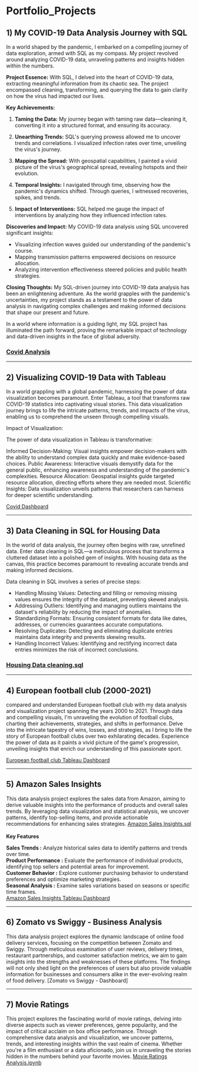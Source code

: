 # Portfolio_Projects
## 1)  My COVID-19 Data Analysis Journey with SQL

 In a world shaped by the pandemic, I embarked on a compelling journey of data exploration, armed with SQL as my compass. My project revolved around analyzing COVID-19 data, unraveling patterns and insights hidden within the numbers.

**Project Essence:**
With SQL, I delved into the heart of COVID-19 data, extracting meaningful information from its chaotic sea. The project encompassed cleaning, transforming, and querying the data to gain clarity on how the virus had impacted our lives.

**Key Achievements:**

1. **Taming the Data:** My journey began with taming raw data—cleaning it, converting it into a structured format, and ensuring its accuracy.

2. **Unearthing Trends:** SQL's querying prowess allowed me to uncover trends and correlations. I visualized infection rates over time, unveiling the virus's journey.

3. **Mapping the Spread:** With geospatial capabilities, I painted a vivid picture of the virus's geographical spread, revealing hotspots and their evolution.

4. **Temporal Insights:** I navigated through time, observing how the pandemic's dynamics shifted. Through queries, I witnessed recoveries, spikes, and trends.

5. **Impact of Interventions:** SQL helped me gauge the impact of interventions by analyzing how they influenced infection rates.

**Discoveries and Impact:**
My COVID-19 data analysis using SQL uncovered significant insights:
- Visualizing infection waves guided our understanding of the pandemic's course.
- Mapping transmission patterns empowered decisions on resource allocation.
- Analyzing intervention effectiveness steered policies and public health strategies.

**Closing Thoughts:**
My SQL-driven journey into COVID-19 data analysis has been an enlightening adventure. As the world grapples with the pandemic's uncertainties, my project stands as a testament to the power of data analysis in navigating complex challenges and making informed decisions that shape our present and future.

In a world where information is a guiding light, my SQL project has illuminated the path forward, proving the remarkable impact of technology and data-driven insights in the face of global adversity.
### [ Covid Analysis ](https://github.com/Shabeenabd/PORTFOLIO_PROJECTS/blob/22f926f6ab3569db3aac8471b8d8313b18364c85/AMAZON_SALES-INSIGHTS.sql)
-------------------------------------------------------------------------------
## 2)  Visualizing COVID-19 Data with Tableau

In a world grappling with a global pandemic, harnessing the power of data visualization becomes paramount. Enter Tableau, a tool that transforms raw COVID-19 statistics into captivating visual stories. This data visualization journey brings to life the intricate patterns, trends, and impacts of the virus, enabling us to comprehend the unseen through compelling visuals.

Impact of Visualization:

The power of data visualization in Tableau is transformative:

Informed Decision-Making: Visual insights empower decision-makers with the ability to understand complex data quickly and make evidence-based choices.
Public Awareness: Interactive visuals demystify data for the general public, enhancing awareness and understanding of the pandemic's complexities.
Resource Allocation: Geospatial insights guide targeted resource allocation, directing efforts where they are needed most.
Scientific Insights: Data visualization unveils patterns that researchers can harness for deeper scientific understanding.

[Covid Dashboard](https://public.tableau.com/app/profile/shabeen.abdul.varis/viz/COVID_DASHBOARD_16916884847960/Dashboard1)

-------------------------------------------------------------------------------
## 3)  Data Cleaning in SQL for Housing Data

In the world of data analysis, the journey often begins with raw, unrefined data. Enter data cleaning in SQL—a meticulous process that transforms a cluttered dataset into a polished gem of insights. With housing data as the canvas, this practice becomes paramount to revealing accurate trends and making informed decisions.

Data cleaning in SQL involves a series of precise steps:

- Handling Missing Values: Detecting and filling or removing missing values ensures the integrity of the dataset, preventing skewed analysis.
- Addressing Outliers: Identifying and managing outliers maintains the dataset's reliability by reducing the impact of anomalies.
- Standardizing Formats: Ensuring consistent formats for data like dates, addresses, or currencies guarantees accurate computations.
- Resolving Duplicates: Detecting and eliminating duplicate entries maintains data integrity and prevents skewing results.
- Handling Incorrect Values: Identifying and rectifying incorrect data entries minimizes the risk of incorrect conclusions.

### [Housing Data cleaning.sql](https://github.com/Shabeenabd/PORTFOLIO_PROJECTS/blob/63825d73b304c3f43a7ef4037a7635b0a74122ee/DATA_CLEANING_PROJECT%20%7C%7C%20HOUSING_DATA.sql)
  -------------------------------------------------------------------------------
## 4) European football club (2000-2021)

  compared and understanded European football club with my data analysis and visualization project spanning the years 2000 to 2021. Through  data and compelling visuals, I'm unraveling the evolution of football clubs, charting their achievements, strategies, and shifts in performance. Delve into the intricate tapestry of wins, losses, and strategies, as I bring to life the story of European football clubs over two exhilarating decades. Experience the power of data as it paints a vivid picture of the game's progression, unveiling insights that enrich our understanding of this passionate sport.

[ European football club Tableau Dashboard](https://public.tableau.com/views/EUROPEANFOOTBALLCLUB2000-2021/Dashboard1?:language=en-US&:display_count=n&:origin=viz_share_link)

------------------------------------------------------------------------------------
## 5) Amazon Sales Insights
This data analysis project explores the sales data from Amazon, aiming to derive valuable insights into the performance of products and overall sales trends. By leveraging data visualization and statistical analysis, we uncover patterns, identify top-selling items, and provide actionable recommendations for enhancing sales strategies.
[Amazon Sales Insights.sql](https://github.com/Shabeenabd/PORTFOLIO_PROJECTS/blob/91444c31b8dae6ef2850273e6c84c58ebc402a13/AMAZON_SALES-INSIGHTS.sql)<br/><br/>
**Key Features**

**Sales Trends :** Analyze historical sales data to identify patterns and trends over time.<br/>
**Product Performance :** Evaluate the performance of individual products, identifying top sellers and potential areas for improvement.<br/>
**Customer Behavior :** Explore customer purchasing behavior to understand preferences and optimize marketing strategies.<br/>
**Seasonal Analysis :** Examine sales variations based on seasons or specific time frames.<br/>
[Amazon Sales Insights Tableau Dashboard](https://public.tableau.com/app/profile/shabeen.abdul.varis/viz/AMAZON-SALESINSIGHTS/Dashboard1)

----------------------------------------------------------------------------------
## 6) Zomato vs Swiggy - Business Analysis
This data analysis project explores the dynamic landscape of online food delivery services, focusing on the competition between Zomato and Swiggy. Through meticulous examination of user reviews, delivery times, restaurant partnerships, and customer satisfaction metrics, we aim to gain insights into the strengths and weaknesses of these platforms. The findings will not only shed light on the preferences of users but also provide valuable information for businesses and consumers alike in the ever-evolving realm of food delivery.
[Zomato vs Swiggy - Dashboard]

---------------------------------------------------------------------------------
## 7) Movie Ratings
This project explores the fascinating world of movie ratings, delving into diverse aspects such as viewer preferences, genre popularity, and the impact of critical acclaim on box office performance. Through comprehensive data analysis and visualization, we uncover patterns, trends, and interesting insights within the vast realm of cinema. Whether you're a film enthusiast or a data aficionado, join us in unraveling the stories hidden in the numbers behind your favorite movies.
[Movie Ratings Analysis.ipynb](https://github.com/Shabeenabd/PORTFOLIO_PROJECTS/blob/289d7ae5440ad2c4aa737713240a95b0d4ea40db/MOVIE_RATINGS%20(%20CORRELATION_ANALYSIS).ipynb)

